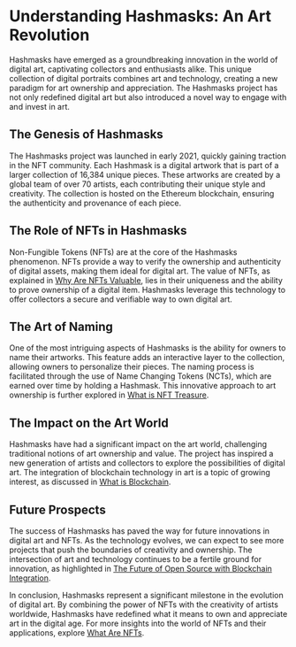 # Understanding Hashmasks: An Art Revolution

Hashmasks have emerged as a groundbreaking innovation in the world of digital art, captivating collectors and enthusiasts alike. This unique collection of digital portraits combines art and technology, creating a new paradigm for art ownership and appreciation. The Hashmasks project has not only redefined digital art but also introduced a novel way to engage with and invest in art.

## The Genesis of Hashmasks

The Hashmasks project was launched in early 2021, quickly gaining traction in the NFT community. Each Hashmask is a digital artwork that is part of a larger collection of 16,384 unique pieces. These artworks are created by a global team of over 70 artists, each contributing their unique style and creativity. The collection is hosted on the Ethereum blockchain, ensuring the authenticity and provenance of each piece.

## The Role of NFTs in Hashmasks

Non-Fungible Tokens (NFTs) are at the core of the Hashmasks phenomenon. NFTs provide a way to verify the ownership and authenticity of digital assets, making them ideal for digital art. The value of NFTs, as explained in [Why Are NFTs Valuable](https://www.license-token.com/wiki/why-are-nf-ts-valuable), lies in their uniqueness and the ability to prove ownership of a digital item. Hashmasks leverage this technology to offer collectors a secure and verifiable way to own digital art.

## The Art of Naming

One of the most intriguing aspects of Hashmasks is the ability for owners to name their artworks. This feature adds an interactive layer to the collection, allowing owners to personalize their pieces. The naming process is facilitated through the use of Name Changing Tokens (NCTs), which are earned over time by holding a Hashmask. This innovative approach to art ownership is further explored in [What is NFT Treasure](https://www.license-token.com/wiki/what-is-nft-treasure).

## The Impact on the Art World

Hashmasks have had a significant impact on the art world, challenging traditional notions of art ownership and value. The project has inspired a new generation of artists and collectors to explore the possibilities of digital art. The integration of blockchain technology in art is a topic of growing interest, as discussed in [What is Blockchain](https://www.license-token.com/wiki/what-is-blockchain).

## Future Prospects

The success of Hashmasks has paved the way for future innovations in digital art and NFTs. As the technology evolves, we can expect to see more projects that push the boundaries of creativity and ownership. The intersection of art and technology continues to be a fertile ground for innovation, as highlighted in [The Future of Open Source with Blockchain Integration](https://www.license-token.com/wiki/the-future-of-open-source-with-blockchain-integration).

In conclusion, Hashmasks represent a significant milestone in the evolution of digital art. By combining the power of NFTs with the creativity of artists worldwide, Hashmasks have redefined what it means to own and appreciate art in the digital age. For more insights into the world of NFTs and their applications, explore [What Are NFTs](https://www.license-token.com/wiki/what-are-nf-ts).